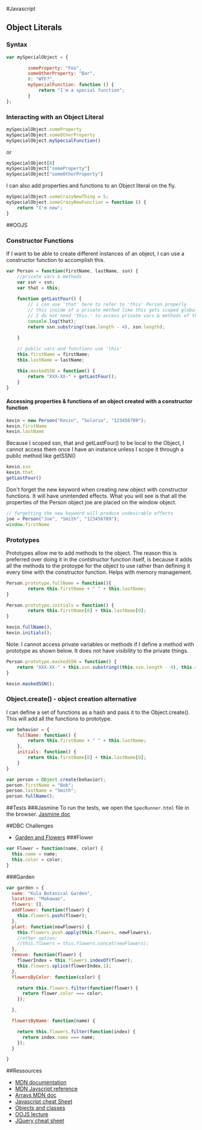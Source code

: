 #Javascript

## Object Literals

### Syntax
```js
var mySpecialObject = {

        someProperty: "Foo",
        someOtherProperty: "Bar",
        8: "WTF?",
        mySpecialFunction: function () {
            return "I'm a special function";
        }
};
```
### Interacting with an Object Literal

```js
mySpecialObject.someProperty
mySpecialObject.someOtherProperty
mySpecialObject.mySpecialFunction()
```
or 
 
```js
mySpecialObject[8]
mySpecialObject["someProperty"]
mySpecialObject["someOtherProperty"]
```

I can also add properties and functions to an Object literal on the fly.

```js
mySpecialObject.someCrazyNewThing = 5;
mySpecialObject.someCrazyNewFunction = function () {
    return "I'm new";
}
```

##OOJS
### Constructor Functions

If I want to be able to create different instances of an object, I can use a constructor function to accomplish this. 
    
```js
var Person = function(firstName, lastName, ssn) {
    //private vars & methods
    var ssn = ssn;
    var that = this;
    
    function getLastFour() {
        // i can use 'that' here to refer to 'this' Person properly
        // this inside of a private method like this gets scoped globally
        // I do not need 'this.' to access private vars & methods of this object.
        console.log(that);
        return ssn.substring((ssn.length - 4), ssn.length);

    }
    
    // public vars and functions use 'this'
    this.firstName = firstName;
    this.lastName = lastName;

    this.maskedSSN = function() {
        return "XXX-XX-" + getLastFour();
    }
}
```

#### Accessing properties & functions of an object created with a constructor function

```js 
kevin = new Person("Kevin", "Solorio", "123456789");
kevin.firstName
kevin.lastName
```

Because I scoped ssn, that and getLastFour() to be local to the Object, I cannot access them once I have an instance unless I scope it through a public method like getSSN()

```js
kevin.ssn
kevin.that
getLastFour()
```

Don't forget the new keyword when creating new object with constructor functions.  It will have unintended effects.  What you will see is that all the properties of the Person object joe are placed on the window object.

```js
// forgetting the new keyword will produce undesirable effects
joe = Person("Joe", "Smith", "123456789");
window.firstName
```

### Prototypes

Prototypes allow me to add methods to the object.  The reason this is preferred over doing it in the contstructor function itself, is because it adds all the methods to the protoype for the object to use rather than defining it every time with the constructor function.  Helps with memory management.

```js
Person.prototype.fullName = function(){
        return this.firstName + " " + this.lastName;
}

Person.prototype.initials = function() {
        return this.firstName[0] + this.lastName[0];
}

kevin.fullName();
kevin.initials();
```

Note:  I cannot access private variables or methods if I define a method with prototype as shown below.  It does not have visibility to the private things.
```js
Person.prototype.maskedSSN = function() {
    return "XXX-XX-" + this.ssn.substring((this.ssn.length - 4), this.ssn.length);
}

kevin.maskedSSN();
```
    
### Object.create() - object creation alternative

I can define a set of functions as a hash and pass it to the Object.create().  This will add all the functions to prototype.

```js
var behavior = {
    fullName: function() {
        return this.firstName + " " + this.lastName;
    }, 
    initials: function() {
        return this.firstName[0] + this.lastName[0];
    }
}

var person = Object.create(behavior);
person.firstName = "Bob";
person.lastName = "Smith";
person.fullName();
```

##Tests
###Jasmine
To run the tests, we open the `SpecRunner.html` file in the browser.
[Jasmine doc](http://jasmine.github.io/2.4/introduction.html)

##DBC Challenges
- [Garden and Flowers](https://github.com/chi-red-pandas-2016/oojs-garden-challenge/tree/solo_vagurtomejia)
###Flower
```js
var Flower = function(name, color) {
  this.name = name;
  this.color = color;
}
```

###Garden
```js
var garden = {
  name: "Kula Botanical Garden",
  location: "Makawao",
  flowers: [],
  addFlower: function(flower) {
    this.flowers.push(flower);
  },
  plant: function(newFlowers) {
    this.flowers.push.apply(this.flowers, newFlowers);
    //other option:
    //this.flowers = this.flowers.concat(newFlowers);
  },
  remove: function(flower) {
    flowerIndex = this.flowers.indexOf(flower);
    this.flowers.splice(flowerIndex,1);
  },
  flowersByColor: function(color) {

    return this.flowers.filter(function(flower) {
      return flower.color === color;
    });

  },

  flowersByName: function(name) {

    return this.flowers.filter(function(index) {
      return index.name === name;
    });
  }

}
```

##Ressources
- [MDN documentation](https://developer.mozilla.org/fr/docs/Web/JavaScript)
- [MDN Javscript reference](https://developer.mozilla.org/fr/docs/Web/JavaScript/Reference)
- [Arrays MDN doc](https://developer.mozilla.org/fr/docs/Web/JavaScript/Reference/Objets_globaux/Array)
- [Javascript cheat Sheet](http://wps.aw.com/wps/media/objects/2234/2287950/javascript_refererence.pdf)
- [Objects and classes](https://github.com/chi-red-pandas-2016/javascript-from-ruby-challenge/blob/master/07-objects-and-classes/01-what-are-objects-and-classes.md)
- [OOJS lecture](https://gist.github.com/alycit/e6f5f20ced9b42a64f5a)
- [JQuery cheat sheet](https://oscarotero.com/jquery/)


